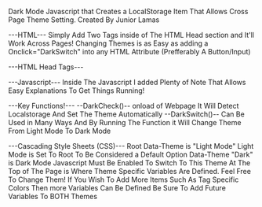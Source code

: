 Dark Mode Javascript that Creates a LocalStorage Item That Allows Cross Page Theme Setting.
	Created By Junior Lamas


---HTML---
	Simply Add Two Tags inside of The HTML Head section and It'll Work Across Pages!
	Changing Themes is as Easy as adding a Onclick="DarkSwitch" into any HTML Attribute (Prefferably A Button/Input)

---HTML Head Tags---
	<link rel="stylesheet" href="/DarkMode/DarkMode.css">
	<script src="/DarkMode/DarkMode.js" onload="DarkCheck()"></script>


---Javascript---
	Inside The Javascript I added Plenty of Note That Allows Easy Explanations To Get Things Running!

---Key Functions!---
--DarkCheck()--
	onload of Webpage It Will Detect Localstorage And Set The Theme Automatically
--DarkSwitch()--
	Can Be Used in Many Ways And By Running The Function it Will Change Theme From Light Mode To Dark Mode


---Cascading Style Sheets (CSS)---
	Root Data-Theme is "Light Mode" 
		Light Mode is Set To Root To Be Considered a Default Option
	Data-Theme "Dark" is Dark Mode
		Javascript Must Be Enabled To Switch To This Theme
	At The Top of The Page is Where Theme Specific Variables Are Defined. Feel Free To Change Them!
	If You Wish To Add More Items Such As Tag Specific Colors Then more Variables Can Be Defined
	Be Sure To Add Future Variables To BOTH Themes
